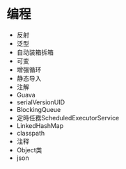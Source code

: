 # 编程

* 反射
* 泛型
* 自动装箱拆箱
* 可变
* 增强循环
* 静态导入
* 注解
* Guava
* serialVersionUID
* BlockingQueue
* 定時任務ScheduledExecutorService 
* LinkedHashMap
* classpath
* 注释
* Object类
* json

